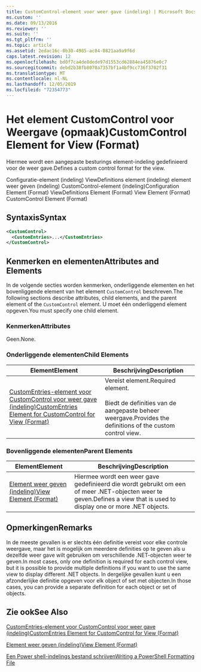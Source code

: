 ```yaml
---
title: CustomControl-element voor weer gave (indeling) | Microsoft Docs
ms.custom: ''
ms.date: 09/13/2016
ms.reviewer: ''
ms.suite: ''
ms.tgt_pltfrm: ''
ms.topic: article
ms.assetid: 2edac16c-0b30-4985-ac84-0821aa9a9f6d
caps.latest.revision: 12
ms.openlocfilehash: bd0f7ca4de8dede97d1553cd62884ea45876e0c7
ms.sourcegitcommit: debd2b38fb8070a7357bf1a4bf9cc736f3702f31
ms.translationtype: MT
ms.contentlocale: nl-NL
ms.lasthandoff: 12/05/2019
ms.locfileid: "72354773"
---
```

# <a name="customcontrol-element-for-view-format"></a><span data-ttu-id="af322-102">Het element CustomControl voor Weergave (opmaak)</span><span class="sxs-lookup"><span data-stu-id="af322-102">CustomControl Element for View (Format)</span></span>

<span data-ttu-id="af322-103">Hiermee wordt een aangepaste besturings element-indeling gedefinieerd voor de weer gave.</span><span class="sxs-lookup"><span data-stu-id="af322-103">Defines a custom control format for the view.</span></span>

<span data-ttu-id="af322-104">Configuratie-element (indeling) ViewDefinitions element (indeling) element weer geven (indeling) CustomControl-element (indeling)</span><span class="sxs-lookup"><span data-stu-id="af322-104">Configuration Element (Format) ViewDefinitions Element (Format) View Element (Format) CustomControl Element (Format)</span></span>

## <a name="syntax"></a><span data-ttu-id="af322-105">Syntaxis</span><span class="sxs-lookup"><span data-stu-id="af322-105">Syntax</span></span>

```xml
<CustomControl>
  <CustomEntries>...</CustomEntries>
</CustomControl>
```

## <a name="attributes-and-elements"></a><span data-ttu-id="af322-106">Kenmerken en elementen</span><span class="sxs-lookup"><span data-stu-id="af322-106">Attributes and Elements</span></span>

<span data-ttu-id="af322-107">In de volgende secties worden kenmerken, onderliggende elementen en het bovenliggende element van het element `CustomControl` beschreven.</span><span class="sxs-lookup"><span data-stu-id="af322-107">The following sections describe attributes, child elements, and the parent element of the `CustomControl` element.</span></span> <span data-ttu-id="af322-108">U moet één onderliggend element opgeven.</span><span class="sxs-lookup"><span data-stu-id="af322-108">You must specify one child element.</span></span>

### <a name="attributes"></a><span data-ttu-id="af322-109">Kenmerken</span><span class="sxs-lookup"><span data-stu-id="af322-109">Attributes</span></span>

<span data-ttu-id="af322-110">Geen.</span><span class="sxs-lookup"><span data-stu-id="af322-110">None.</span></span>

### <a name="child-elements"></a><span data-ttu-id="af322-111">Onderliggende elementen</span><span class="sxs-lookup"><span data-stu-id="af322-111">Child Elements</span></span>

|<span data-ttu-id="af322-112">Element</span><span class="sxs-lookup"><span data-stu-id="af322-112">Element</span></span>|<span data-ttu-id="af322-113">Beschrijving</span><span class="sxs-lookup"><span data-stu-id="af322-113">Description</span></span>|
|-------------|-----------------|
|[<span data-ttu-id="af322-114">CustomEntries-element voor CustomControl voor weer gave (indeling)</span><span class="sxs-lookup"><span data-stu-id="af322-114">CustomEntries Element for CustomControl for View (Format)</span></span>](./customentries-element-for-customcontrol-for-view-format.md)|<span data-ttu-id="af322-115">Vereist element.</span><span class="sxs-lookup"><span data-stu-id="af322-115">Required element.</span></span><br /><br /> <span data-ttu-id="af322-116">Biedt de definities van de aangepaste beheer weergave.</span><span class="sxs-lookup"><span data-stu-id="af322-116">Provides the definitions of the custom control view.</span></span>|

### <a name="parent-elements"></a><span data-ttu-id="af322-117">Bovenliggende elementen</span><span class="sxs-lookup"><span data-stu-id="af322-117">Parent Elements</span></span>

|<span data-ttu-id="af322-118">Element</span><span class="sxs-lookup"><span data-stu-id="af322-118">Element</span></span>|<span data-ttu-id="af322-119">Beschrijving</span><span class="sxs-lookup"><span data-stu-id="af322-119">Description</span></span>|
|-------------|-----------------|
|[<span data-ttu-id="af322-120">Element weer geven (indeling)</span><span class="sxs-lookup"><span data-stu-id="af322-120">View Element (Format)</span></span>](./view-element-format.md)|<span data-ttu-id="af322-121">Hiermee wordt een weer gave gedefinieerd die wordt gebruikt om een of meer .NET-objecten weer te geven.</span><span class="sxs-lookup"><span data-stu-id="af322-121">Defines a view that is used to display one or more .NET objects.</span></span>|

## <a name="remarks"></a><span data-ttu-id="af322-122">Opmerkingen</span><span class="sxs-lookup"><span data-stu-id="af322-122">Remarks</span></span>

<span data-ttu-id="af322-123">In de meeste gevallen is er slechts één definitie vereist voor elke controle weergave, maar het is mogelijk om meerdere definities op te geven als u dezelfde weer gave wilt gebruiken om verschillende .NET-objecten weer te geven.</span><span class="sxs-lookup"><span data-stu-id="af322-123">In most cases, only one definition is required for each control view, but it is possible to provide multiple definitions if you want to use the same view to display different .NET objects.</span></span> <span data-ttu-id="af322-124">In dergelijke gevallen kunt u een afzonderlijke definitie opgeven voor elk object of set met objecten.</span><span class="sxs-lookup"><span data-stu-id="af322-124">In those cases, you can provide a separate definition for each object or set of objects.</span></span>

## <a name="see-also"></a><span data-ttu-id="af322-125">Zie ook</span><span class="sxs-lookup"><span data-stu-id="af322-125">See Also</span></span>

[<span data-ttu-id="af322-126">CustomEntries-element voor CustomControl voor weer gave (indeling)</span><span class="sxs-lookup"><span data-stu-id="af322-126">CustomEntries Element for CustomControl for View (Format)</span></span>](./customentries-element-for-customcontrol-for-view-format.md)

[<span data-ttu-id="af322-127">Element weer geven (indeling)</span><span class="sxs-lookup"><span data-stu-id="af322-127">View Element (Format)</span></span>](./view-element-format.md)

[<span data-ttu-id="af322-128">Een Power shell-indelings bestand schrijven</span><span class="sxs-lookup"><span data-stu-id="af322-128">Writing a PowerShell Formatting File</span></span>](./writing-a-powershell-formatting-file.md)
